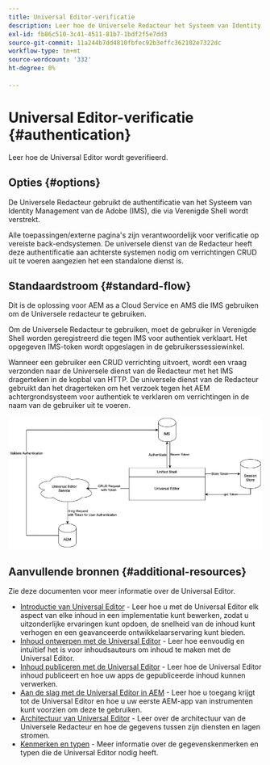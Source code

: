 ```yaml
---
title: Universal Editor-verificatie
description: Leer hoe de Universele Redacteur het Systeem van Identity Management van de Adobe (IMS) voor authentificatie gebruikt.
exl-id: fb86c510-3c41-4511-81b7-1bdf2f5e7dd3
source-git-commit: 11a244b7dd4810fbfec92b3effc362102e7322dc
workflow-type: tm+mt
source-wordcount: '332'
ht-degree: 0%

---
```



# Universal Editor-verificatie {#authentication}

Leer hoe de Universal Editor wordt geverifieerd.

## Opties {#options}

De Universele Redacteur gebruikt de authentificatie van het Systeem van Identity Management van de Adobe (IMS), die via Verenigde Shell wordt verstrekt.

Alle toepassingen/externe pagina&#39;s zijn verantwoordelijk voor verificatie op vereiste back-endsystemen. De universele dienst van de Redacteur heeft deze authentificatie aan achterste systemen nodig om verrichtingen CRUD uit te voeren aangezien het een standalone dienst is.

## Standaardstroom {#standard-flow}

Dit is de oplossing voor AEM as a Cloud Service en AMS die IMS gebruiken om de Universele redacteur te gebruiken.

Om de Universele Redacteur te gebruiken, moet de gebruiker in Verenigde Shell worden geregistreerd die tegen IMS voor authentiek verklaart. Het opgegeven IMS-token wordt opgeslagen in de gebruikerssessiewinkel.

Wanneer een gebruiker een CRUD verrichting uitvoert, wordt een vraag verzonden naar de Universele dienst van de Redacteur met het IMS dragerteken in de kopbal van HTTP. De universele dienst van de Redacteur gebruikt dan het dragerteken om het verzoek tegen het AEM achtergrondsysteem voor authentiek te verklaren om verrichtingen in de naam van de gebruiker uit te voeren.

![Standaardverificatiestroom](assets/standard-flow.png)

## Aanvullende bronnen {#additional-resources}

Zie deze documenten voor meer informatie over de Universal Editor.

* [Introductie van Universal Editor](introduction.md) - Leer hoe u met de Universal Editor elk aspect van elke inhoud in een implementatie kunt bewerken, zodat u uitzonderlijke ervaringen kunt opdoen, de snelheid van de inhoud kunt verhogen en een geavanceerde ontwikkelaarservaring kunt bieden.
* [Inhoud ontwerpen met de Universal Editor](/help/sites-cloud/authoring/universal-editor/authoring.md) - Leer hoe eenvoudig en intuïtief het is voor inhoudsauteurs om inhoud te maken met de Universal Editor.
* [Inhoud publiceren met de Universal Editor](/help/sites-cloud/authoring/universal-editor/publishing.md) - Leer hoe de Universal Editor inhoud publiceert en hoe uw apps de gepubliceerde inhoud kunnen verwerken.
* [Aan de slag met de Universal Editor in AEM](getting-started.md) - Leer hoe u toegang krijgt tot de Universal Editor en hoe u uw eerste AEM-app van instrumenten kunt voorzien om deze te gebruiken.
* [Architectuur van Universal Editor](architecture.md) - Leer over de architectuur van de Universele Redacteur en hoe de gegevens tussen zijn diensten en lagen stromen.
* [Kenmerken en typen](attributes-types.md) - Meer informatie over de gegevenskenmerken en typen die de Universal Editor nodig heeft.

